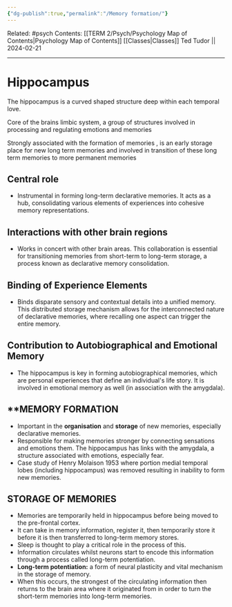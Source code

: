```yaml
---
{"dg-publish":true,"permalink":"/Memory formation/"}
---
```


Related: #psych
Contents: [[TERM 2/Psych/Psychology Map of Contents\|Psychology Map of Contents]]
[[Classes\|Classes]]
Ted Tudor || 2024-02-21
***
# Hippocampus 
The hippocampus is a curved shaped structure deep within each temporal love. 

Core of the brains limbic system, a group of structures involved in processing and regulating emotions and memories 

Strongly associated with the formation of memories , is an early storage place for new long term memories and involved in transition of these long term memories to more permanent memories

## Central role 
- Instrumental in forming long-term declarative memories. It acts as a hub, consolidating various elements of experiences into cohesive memory representations.
## Interactions with other brain regions 
- Works in concert with other brain areas. This collaboration is essential for transitioning memories from short-term to long-term storage, a process known as declarative memory consolidation.
## Binding of Experience Elements
- Binds disparate sensory and contextual details into a unified memory. This distributed storage mechanism allows for the interconnected nature of declarative memories, where recalling one aspect can trigger the entire memory.
## Contribution to Autobiographical and Emotional Memory
- The hippocampus is key in forming autobiographical memories, which are personal experiences that define an individual's life story. It is involved in emotional memory as well (in association with the amygdala).
## **MEMORY FORMATION

- Important in the **organisation** and **storage** of new memories, especially declarative memories.
- Responsible for making memories stronger by connecting sensations and emotions them. The hippocampus has links with the amygdala, a structure associated with emotions, especially fear.
- Case study of Henry Molaison 1953 where portion medial temporal lobes (including hippocampus) was removed resulting in inability to form new memories.
    

## **STORAGE OF MEMORIES**

- Memories are temporarily held in hippocampus before being moved to the pre-frontal cortex. 
- It can take in memory information, register it, then temporarily store it before it is then transferred to long-term memory stores.
- Sleep is thought to play a critical role in the process of this.
- Information circulates whilst neurons start to encode this information through a process called long-term potentiation.
- **Long-term potentiation:** a form of neural plasticity and vital mechanism in the storage of memory.
- When this occurs, the strongest of the circulating information then returns to the brain area where it originated from in order to turn the short-term memories into long-term memories.